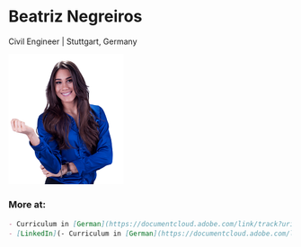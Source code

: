 # Beatriz Negreiros
Civil Engineer | Stuttgart, Germany

![Image](pic.png)



### More at:


```markdown
- Curriculum in [German](https://documentcloud.adobe.com/link/track?uri=urn:aaid:scds:US:ffd8a27e-8046-4f3d-a009-ae43735f632c)
- [LinkedIn](- Curriculum in [German](https://documentcloud.adobe.com/link/track?uri=urn:aaid:scds:US:ffd8a27e-8046-4f3d-a009-ae43735f632c)
```

